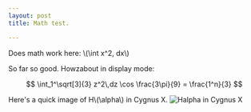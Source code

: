 ```yaml
---
layout: post
title: Math test.

---
```


Does math work here: \\(\int x^2\, dx\\)

So far so good.  Howzabout in display mode:

$$
\int_1^\sqrt[3]{3} z^2\,dz \cos \frac{3\pi}{9} = \frac{1^n}{3}
$$

Here's a quick image of H\\(\alpha\\) in Cygnus X.
![Halpha in Cygnus X](/images/ha_cygn.png)